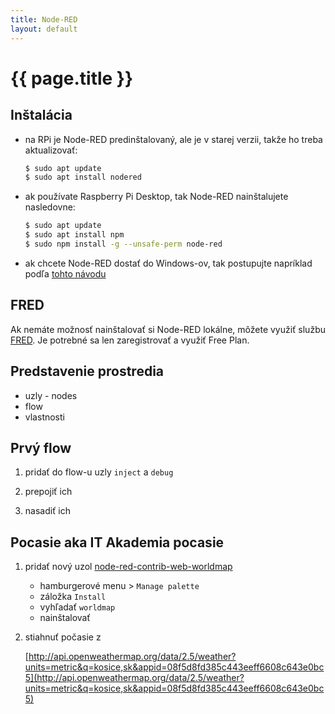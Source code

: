 ```yaml
---
title: Node-RED
layout: default
---
```


# {{ page.title }}

## Inštalácia

* na RPi je Node-RED predinštalovaný, ale je v starej verzii, takže ho treba aktualizovať:

  ```bash
  $ sudo apt update
  $ sudo apt install nodered
  ```

* ak používate Raspberry Pi Desktop, tak Node-RED nainštalujete nasledovne:

  ```bash
  $ sudo apt update
  $ sudo apt install npm
  $ sudo npm install -g --unsafe-perm node-red
  ```

* ak chcete Node-RED dostať do Windows-ov, tak postupujte napríklad podľa [tohto návodu](http://www.namakanyden.sk/webinare/2020/05/21/tvorba-webovych-aplikacii-v-node-red.html)


## FRED

Ak nemáte možnosť nainštalovať si Node-RED lokálne, môžete využiť službu [FRED](https://fred.sensetecnic.com). Je potrebné sa len zaregistrovať a využiť Free Plan.


## Predstavenie prostredia

* uzly - nodes
* flow
* vlastnosti


## Prvý flow

1. pridať do flow-u uzly `inject` a `debug`

2. prepojiť ich

3. nasadiť ich


## Pocasie aka IT Akademia pocasie

1. pridať nový uzol [node-red-contrib-web-worldmap](https://flows.nodered.org/node/node-red-contrib-web-worldmap)

    * hamburgerové menu > `Manage palette`
    * záložka `Install`
    * vyhľadať `worldmap`
    * nainštalovať

2. stiahnuť počasie z 

    [http://api.openweathermap.org/data/2.5/weather?units=metric&q=kosice,sk&appid=08f5d8fd385c443eeff6608c643e0bc5](http://api.openweathermap.org/data/2.5/weather?units=metric&q=kosice,sk&appid=08f5d8fd385c443eeff6608c643e0bc5)
